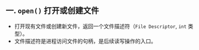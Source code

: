 ## 一. `open()` 打开或创建文件
- 打开现有文件或创建新文件，返回一个文件描述符（`File Descriptor`, `int` 类型）。
- 文件描述符是进程访问文件的句柄，是后续读写操作的入口。
